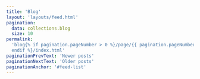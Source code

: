 ```yaml
---
title: 'Blog'
layout: 'layouts/feed.html'
pagination:
  data: collections.blog
  size: 10
permalink:
  'blog{% if pagination.pageNumber > 0 %}/page/{{ pagination.pageNumber }}{%
  endif %}/index.html'
paginationPrevText: 'Newer posts'
paginationNextText: 'Older posts'
paginationAnchor: '#feed-list'
---
```

